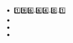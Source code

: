 - 1️⃣9️⃣6️⃣.6️⃣4️⃣.0️⃣.1️⃣
- 
- 
- 

<!---
erikYT6/erikYT6 is a ✨ special ✨ repository because its `README.md` (this file) appears on your GitHub profile.
You can click the Preview link to take a look at your changes.
--->
